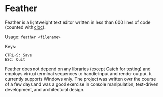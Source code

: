 # Feather

Feather is a lightweight text editor written in less than 600 lines of code (counted with [cloc](https://github.com/AlDanial/cloc)).

Usage: `feather <filename>`

Keys:

```shell
CTRL-S: Save
ESC: Quit
```

Feather does not depend on any libraries (except [Catch](https://github.com/catchorg/Catch2) for testing) and employs virtual terminal sequences to handle input and render output. It currently supports Windows only. The project was written over the course of a few days and was a good exercise in console manipulation, test-driven development, and architectural design.
